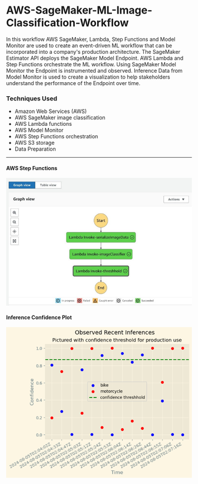 # AWS-SageMaker-ML-Image-Classification-Workflow

In this workflow AWS SageMaker, Lambda, Step Functions and Model Monitor are used to create an event-driven ML workflow that can be incorporated into a company's production architecture. The SageMaker Estimator API deploys the SageMaker Model Endpoint. AWS Lambda and Step Functions orchestrate the ML workflow. Using SageMaker Model Monitor the Endpoint is instrumented and observed. Inference Data from Model Monitor is used to create a visualization to help stakeholders understand the performance of the Endpoint over time.

### Techniques Used

- Amazon Web Services (AWS)
- AWS SageMaker image classification
- AWS Lambda functions
- AWS Model Monitor
- AWS Step Functions orchestration
- AWS S3 storage
- Data Preparation

-------------------
#### AWS Step Functions
![StepFunctions](./img/StepFunction-Screenshot.jpg)

#### Inference Confidence Plot
![plot](./img/plot.png)
